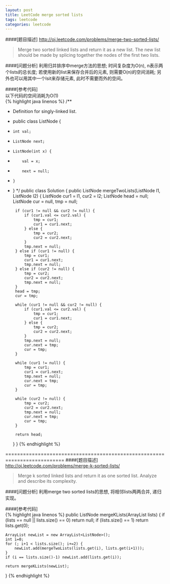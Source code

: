 ```yaml
---
layout: post
title: LeetCode merge sorted lists
tags: leetcode
categories: leetcode
---
```

####[题目描述]
<http://oj.leetcode.com/problems/merge-two-sorted-lists/>  
>Merge two sorted linked lists and return it as a new list. The new list should be made by splicing together the nodes of the first two lists.

####[问题分析]
利用归并排序中merge方法的思想; 时间复杂度为O(n), n表示两个lists的总长度; 若使用新的list来保存合并后的元素, 则需要O(n)的空间消耗; 另外也可以用其中一个lsit来存储元素, 此时不需要而外的空间。

####[参考代码]  
以下代码的空间消耗为O(1)  
{% highlight java linenos %}
/**
 * Definition for singly-linked list.
 * public class ListNode {
 *     int val;
 *     ListNode next;
 *     ListNode(int x) {
 *         val = x;
 *         next = null;
 *     }
 * }
 */
public class Solution {
    public ListNode mergeTwoLists(ListNode l1, ListNode l2) {
        ListNode cur1 = l1, cur2 = l2;
        ListNode head = null;
        ListNode cur = null, tmp = null;
        
        if (cur1 != null && cur2 != null) {
            if (cur1.val <= cur2.val) {
                tmp = cur1;
                cur1 = cur1.next;
            } else {
                tmp = cur2;
                cur2 = cur2.next;
            }
            tmp.next = null;
        } else if (cur1 != null) {
            tmp = cur1;
            cur1 = cur1.next;
            tmp.next = null;
        } else if (cur2 != null) {
            tmp = cur2;
            cur2 = cur2.next;
            tmp.next = null;
        }
        head = tmp;
        cur = tmp;
        
        while (cur1 != null && cur2 != null) {
            if (cur1.val <= cur2.val) {
                tmp = cur1;
                cur1 = cur1.next;
            } else {
                tmp = cur2;
                cur2 = cur2.next;
            }
            tmp.next = null;
            cur.next = tmp;
            cur = tmp;
        }
        
        while (cur1 != null) {
            tmp = cur1;
            cur1 = cur1.next;
            tmp.next = null;
            cur.next = tmp;
            cur = tmp;
        }
        
        while (cur2 != null) {
            tmp = cur2;
            cur2 = cur2.next;
            tmp.next = null;
            cur.next = tmp;
            cur = tmp;
        }
        
        return head;
    }
}
{% endhighlight %}

==========================================================================
####[题目描述]
<http://oj.leetcode.com/problems/merge-k-sorted-lists/>  
>Merge k sorted linked lists and return it as one sorted list. Analyze and describe its complexity.

####[问题分析]
利用merge two sorted lists的思想, 将相邻lists两两合并, 递归实现。

####[参考代码]  
{% highlight java linenos %}
public ListNode mergeKLists(ArrayList<ListNode> lists) {
    if (lists == null || lists.size() == 0) return null;
    if (lists.size() == 1) return lists.get(0);
        
    ArrayList newList = new ArrayList<ListNode>();
    int i=0;
    for (; i+1 < lists.size(); i+=2) {
        newList.add(mergeTwoLists(lists.get(i), lists.get(i+1)));
    }
    if (i == lists.size()-1) newList.add(lists.get(i));
        
    return mergeKLists(newList);
}
{% endhighlight %}
